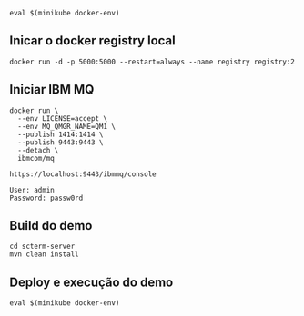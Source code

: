 
    eval $(minikube docker-env)

## Inicar o docker registry local

    docker run -d -p 5000:5000 --restart=always --name registry registry:2

## Iniciar IBM MQ

    docker run \
      --env LICENSE=accept \
      --env MQ_QMGR_NAME=QM1 \
      --publish 1414:1414 \
      --publish 9443:9443 \
      --detach \
      ibmcom/mq

    https://localhost:9443/ibmmq/console

    User: admin
    Password: passw0rd

## Build do demo

    cd scterm-server
    mvn clean install

## Deploy e execução do demo

    eval $(minikube docker-env)
